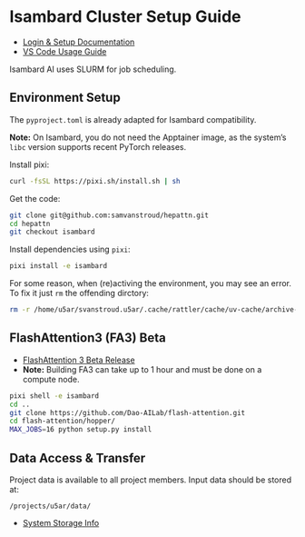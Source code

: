 # Isambard Cluster Setup Guide

- [Login & Setup Documentation](https://docs.isambard.ac.uk/user-documentation/getting_started/)
- [VS Code Usage Guide](https://docs.isambard.ac.uk/user-documentation/guides/vscode/)

Isambard AI uses SLURM for job scheduling.


## Environment Setup

The `pyproject.toml` is already adapted for Isambard compatibility.

**Note:** On Isambard, you do not need the Apptainer image, as the system’s `libc` version supports recent PyTorch releases.

Install pixi:

```bash
curl -fsSL https://pixi.sh/install.sh | sh
```

Get the code:

```bash
git clone git@github.com:samvanstroud/hepattn.git
cd hepattn
git checkout isambard
```

Install dependencies using `pixi`:

```bash
pixi install -e isambard
```

For some reason, when (re)activing the environment, you may see an error.
To fix it just `rm` the offending dirctory:

```bash
rm -r /home/u5ar/svanstroud.u5ar/.cache/rattler/cache/uv-cache/archive-v0/
```


## FlashAttention3 (FA3) Beta

- [FlashAttention 3 Beta Release](https://github.com/Dao-AILab/flash-attention?tab=readme-ov-file#flashattention-3-beta-release)
- **Note:** Building FA3 can take up to 1 hour and must be done on a compute node.

```bash
pixi shell -e isambard
cd ..
git clone https://github.com/Dao-AILab/flash-attention.git
cd flash-attention/hopper/
MAX_JOBS=16 python setup.py install
```


## Data Access & Transfer

Project data is available to all project members. Input data should be stored at:

```
/projects/u5ar/data/
```

- [System Storage Info](https://docs.isambard.ac.uk/user-documentation/information/system-storage/)
